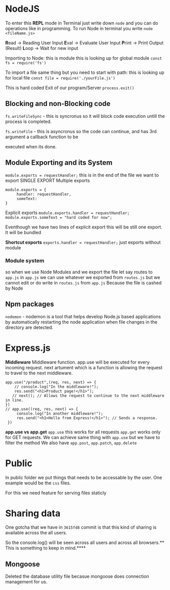 # NodeJS

To enter this **REPL** mode in Terminal just write down `node` and you can do operations like in programming.
To run Node in terminal you write `node <fileName.js>`

**R**ead -> Reading User Input
**E**val -> Evaluate User Input
**P**rint -> Print Output (Result)
**L**oop -> Wait for new input

Importing to Node:
this is module
this is looking up for global module
`const fs = require('fs')`

To import a file same thing but you need to start with path:
this is looking up for local file
`const file = require('./yourFile.js')`

This is hard coded Exit of our program/Server
`process.exit()`

## Blocking and non-Blocking code

``fs.writeFileSync`` - this is syncronus so it will block code execution untill the process is completed.

`fs.writeFile` - this is asyncronus so the code can continue, and has 3rd argument a callback function to be

executed when its done.

## Module Exporting and its System

`module.exports = requestHandler;` this is in the end of the file we want to export SINGLE EXPORT
Multiple exports

```
module.exports = {
     handler: requestHandler,
     someText: 
}
```

Explicit exports
`module.exports.handler = requestHandler;`
`module.exports.someText = "hard coded for now";`

Eventhough we have two lines of explicit export this will be still one export. It will be bundled

**Shortcut exports**
`exports.handler = requestHandler;` just exports without module

### Module system

so when we use Node Modules and we export the file let say routes to `app.js` in `app.js` we can use whatever we exported from `routes.js` but we cannot edit or do write in `routes.js` from `app.js` Because the file is cashed by Node

## Npm packages

`nodemon` - nodemon is a tool that helps develop Node.js based applications by automatically restarting the node application when file changes in the directory are detected.

# Express.js

**Middleware**
Middleware function.
app.use will be executed for every incoming request.
next artument which is a function is allowing the request to travel to the next middleware.

```
app.use("/product",(req, res, next) => {
    // console.log("In the middleware!");
    res.send("<h1>Product page!</h1>");
   // next(); // Allows the request to continue to the next middleware in line.
})
// app.use((req, res, next) => {
     console.log("In another middleware!");
     res.send("<h1>Hello from Express!</h1>"); // Sends a response. 
 })
```

**app.use vs app.get**
`app.use` this works for all requests
`app.get` works only for GET requests. We can achieve same thing with `app.use` but we have to filter the method
We also have `app.post`, `app.patch`, `app.delete`

# Public

In public folder we put things that needs to be accessable by the user. One example would be the `css` files.

For this we need feature for serving files staticly


# Sharing data

One gotcha that we have in `3615fd8` commit is that this kind of sharing is available across the all users.

So the console.log() will be seen across all users and across all browsers.** This is something to keep in mind.****

## Mongoose
Deleted the database utility file becasue mongoose does connection management for us.